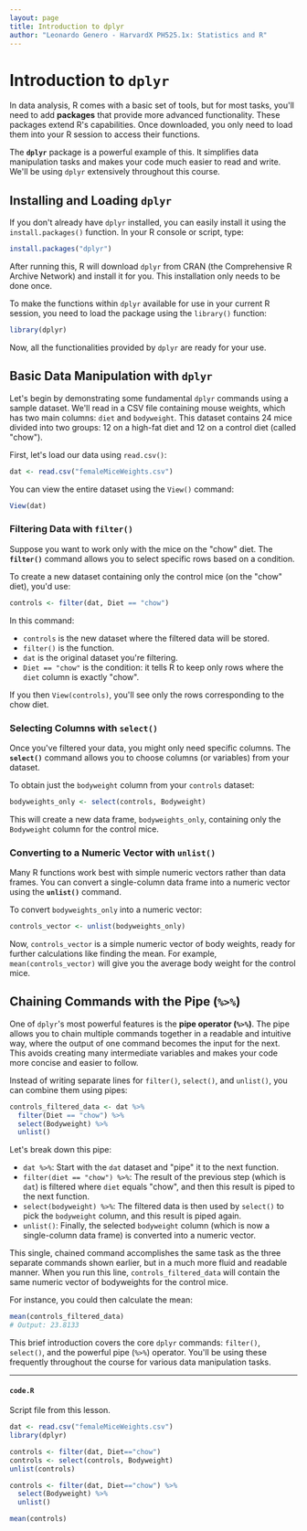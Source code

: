 ```yaml
---
layout: page
title: Introduction to dplyr
author: "Leonardo Genero - HarvardX PH525.1x: Statistics and R"
---
```


# Introduction to `dplyr`

In data analysis, R comes with a basic set of tools, but for most tasks, you'll need to add **packages** that provide more advanced functionality. These packages extend R's capabilities. Once downloaded, you only need to load them into your R session to access their functions.

The **`dplyr`** package is a powerful example of this. It simplifies data manipulation tasks and makes your code much easier to read and write. We'll be using `dplyr` extensively throughout this course.

## Installing and Loading `dplyr`

If you don't already have `dplyr` installed, you can easily install it using the `install.packages()` function. In your R console or script, type:

```R
install.packages("dplyr")
```

After running this, R will download `dplyr` from CRAN (the Comprehensive R Archive Network) and install it for you. This installation only needs to be done once.

To make the functions within `dplyr` available for use in your current R session, you need to load the package using the `library()` function:

```R
library(dplyr)
```

Now, all the functionalities provided by `dplyr` are ready for your use.

## Basic Data Manipulation with `dplyr`

Let's begin by demonstrating some fundamental `dplyr` commands using a sample dataset. We'll read in a CSV file containing mouse weights, which has two main columns: `diet` and `bodyweight`. This dataset contains 24 mice divided into two groups: 12 on a high-fat diet and 12 on a control diet (called "chow").

First, let's load our data using `read.csv()`:

```R
dat <- read.csv("femaleMiceWeights.csv")
```

You can view the entire dataset using the `View()` command:

```R
View(dat)
```

### Filtering Data with `filter()`

Suppose you want to work only with the mice on the "chow" diet. The **`filter()`** command allows you to select specific rows based on a condition.

To create a new dataset containing only the control mice (on the "chow" diet), you'd use:

```R
controls <- filter(dat, Diet == "chow")
```

In this command:
* `controls` is the new dataset where the filtered data will be stored.
* `filter()` is the function.
* `dat` is the original dataset you're filtering.
* `Diet == "chow"` is the condition: it tells R to keep only rows where the `diet` column is exactly "chow".

If you then `View(controls)`, you'll see only the rows corresponding to the chow diet.

### Selecting Columns with `select()`

Once you've filtered your data, you might only need specific columns. The **`select()`** command allows you to choose columns (or variables) from your dataset.

To obtain just the `bodyweight` column from your `controls` dataset:

```R
bodyweights_only <- select(controls, Bodyweight)
```

This will create a new data frame, `bodyweights_only`, containing only the `Bodyweight` column for the control mice.

### Converting to a Numeric Vector with `unlist()`

Many R functions work best with simple numeric vectors rather than data frames. You can convert a single-column data frame into a numeric vector using the **`unlist()`** command.

To convert `bodyweights_only` into a numeric vector:

```R
controls_vector <- unlist(bodyweights_only)
```

Now, `controls_vector` is a simple numeric vector of body weights, ready for further calculations like finding the mean. For example, `mean(controls_vector)` will give you the average body weight for the control mice.

## Chaining Commands with the Pipe (`%>%`)

One of `dplyr`'s most powerful features is the **pipe operator (`%>%`)**. The pipe allows you to chain multiple commands together in a readable and intuitive way, where the output of one command becomes the input for the next. This avoids creating many intermediate variables and makes your code more concise and easier to follow.

Instead of writing separate lines for `filter()`, `select()`, and `unlist()`, you can combine them using pipes:

```R
controls_filtered_data <- dat %>%
  filter(Diet == "chow") %>%
  select(Bodyweight) %>%
  unlist()
```

Let's break down this pipe:
* `dat %>%`: Start with the `dat` dataset and "pipe" it to the next function.
* `filter(diet == "chow") %>%`: The result of the previous step (which is `dat`) is filtered where `diet` equals "chow", and then this result is piped to the next function.
* `select(bodyweight) %>%`: The filtered data is then used by `select()` to pick the `bodyweight` column, and this result is piped again.
* `unlist()`: Finally, the selected `bodyweight` column (which is now a single-column data frame) is converted into a numeric vector.

This single, chained command accomplishes the same task as the three separate commands shown earlier, but in a much more fluid and readable manner. When you run this line, `controls_filtered_data` will contain the same numeric vector of bodyweights for the control mice.

For instance, you could then calculate the mean:

```R
mean(controls_filtered_data)
# Output: 23.8133
```

This brief introduction covers the core `dplyr` commands: `filter()`, `select()`, and the powerful pipe (`%>%`) operator. You'll be using these frequently throughout the course for various data manipulation tasks.

---

#### `code.R`

Script file from this lesson.

```R
dat <- read.csv("femaleMiceWeights.csv")
library(dplyr)

controls <- filter(dat, Diet=="chow")
controls <- select(controls, Bodyweight)
unlist(controls)

controls <- filter(dat, Diet=="chow") %>%
  select(Bodyweight) %>%
  unlist()

mean(controls)
```
